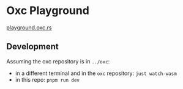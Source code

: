 # Oxc Playground

[playground.oxc.rs](https://playground.oxc.rs)

## Development

Assuming the oxc repository is in `../oxc`:

- in a different terminal and in the `oxc` repository: `just watch-wasm`
- in this repo: `pnpm run dev`
